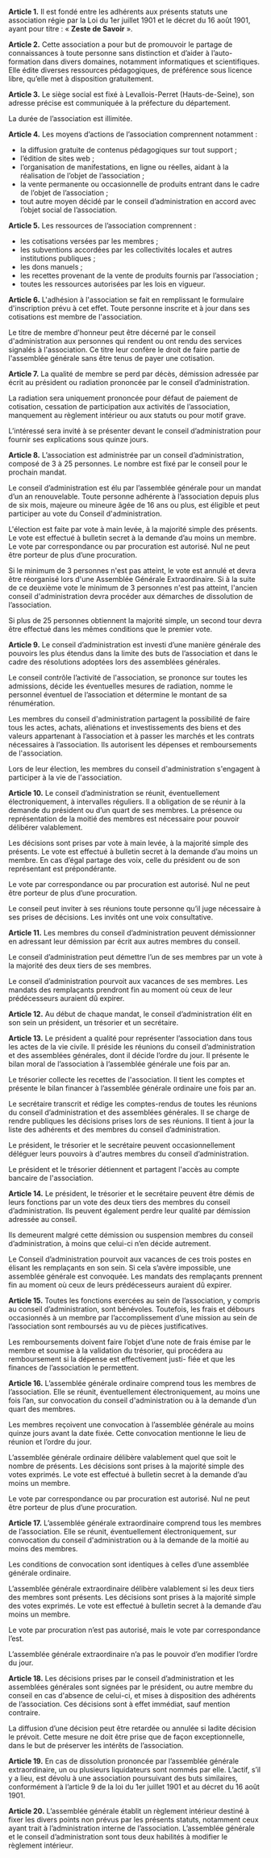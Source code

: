 **Article 1.** Il est fondé entre les adhérents aux présents statuts une
association régie par la Loi du 1er juillet 1901 et le décret du 16 août 1901,
ayant pour titre : « **Zeste de Savoir** ».

**Article 2.** Cette association a pour but de promouvoir le partage de
connaissances à toute personne sans distinction et d’aider à l’auto-formation dans divers domaines, notamment
informatiques et scientifiques. Elle édite diverses ressources pédagogiques,
de préférence sous licence libre, qu’elle met à disposition gratuitement.

**Article 3.** Le siège social est fixé à Levallois-Perret (Hauts-de-Seine),
son adresse précise est communiquée à la préfecture du département.

La durée de l’association est illimitée.

**Article 4.** Les moyens d’actions de l’association comprennent notamment :

- la diffusion gratuite de contenus pédagogiques sur tout support ;
- l’édition de sites web ;
- l’organisation de manifestations, en ligne ou réelles, aidant à la réalisation
de l’objet de l’association ;
- la vente permanente ou occasionnelle de produits entrant dans le cadre de
l’objet de l’association ;
- tout autre moyen décidé par le conseil d’administration en accord avec l’objet
social de l’association.

**Article 5.** Les ressources de l’association comprennent :

- les cotisations versées par les membres ;
- les subventions accordées par les collectivités locales et autres institutions
publiques ;
- les dons manuels ;
- les recettes provenant de la vente de produits fournis par l’association ;
- toutes les ressources autorisées par les lois en vigueur.

**Article 6.** L'adhésion à l'association se fait en remplissant le formulaire
d'inscription prévu à cet effet. Toute personne inscrite et à jour dans ses
cotisations est membre de l'association.

Le titre de membre d'honneur peut être décerné par le conseil d'administration
aux personnes qui rendent ou ont rendu des services signalés à l'association. Ce
titre leur confère le droit de faire partie de l'assemblée générale sans être
tenus de payer une cotisation.

**Article 7.** La qualité de membre se perd par décès, démission adressée par
écrit au président ou radiation prononcée par le conseil d’administration.

La radiation sera uniquement prononcée pour défaut de paiement de cotisation,
cessation de participation aux activités de l’association, manquement au
règlement intérieur ou aux statuts ou pour motif grave.

L’intéressé sera invité à se présenter devant le conseil d’administration pour
fournir ses explications sous quinze jours.

**Article 8.** L’association est administrée par un conseil d’administration,
composé de 3 à 25 personnes. Le nombre est fixé par le conseil pour le prochain
mandat.

Le conseil d’administration est élu par l’assemblée générale pour un mandat d’un
an renouvelable. Toute personne adhérente à l’association depuis plus de six
mois, majeure ou mineure âgée de 16 ans ou plus, est éligible et peut participer
au vote du Conseil d'administration.

L'élection est faite par vote à main levée, à la majorité simple des présents.
Le vote est effectué à bulletin secret à la demande d’au moins un membre. Le
vote par correspondance ou par procuration est autorisé. Nul ne peut être
porteur de plus d’une procuration.

Si le minimum de 3 personnes n'est pas atteint, le vote est annulé et devra être
réorganisé lors d'une Assemblée Générale Extraordinaire. Si à la suite de ce
deuxième vote le minimum de 3 personnes n'est pas atteint, l'ancien conseil
d'administration devra procéder aux démarches de dissolution de l’association.

Si plus de 25 personnes obtiennent la majorité simple, un second tour devra être
effectué dans les mêmes conditions que le premier vote.

**Article 9.** Le conseil d’administration est investi d’une manière générale
des pouvoirs les plus étendus dans la limite des buts de l’association et dans
le cadre des résolutions adoptées lors des assemblées générales.

Le conseil contrôle l’activité de l'association, se prononce sur toutes les admissions,
décide les éventuelles mesures de radiation, nomme le personnel éventuel de
l’association et détermine le montant de sa rénumération.

Les membres du conseil d'administration partagent la possibilité de faire tous les
actes, achats, aliénations et investissements des biens et des valeurs appartenant
à l’association et à passer les marchés et les contrats nécessaires à l’association.
Ils autorisent les dépenses et remboursements de l'association.

Lors de leur élection, les membres du conseil d'administration s'engagent à participer
à la vie de l'association.

**Article 10.** Le conseil d’administration se réunit, éventuellement
électroniquement, à intervalles réguliers. Il a obligation de se réunir à la
demande du président ou d’un quart de ses membres. La présence ou représentation
de la moitié des membres est nécessaire pour pouvoir délibérer valablement.

Les décisions sont prises par vote à main levée, à la majorité simple des
présents. Le vote est effectué à bulletin secret à la demande d’au moins un
membre. En cas d’égal partage des voix, celle du président ou de son
représentant est prépondérante.

Le vote par correspondance ou par procuration est autorisé. Nul ne peut être
porteur de plus d’une procuration.

Le conseil peut inviter à ses réunions toute personne qu’il juge nécessaire à
ses prises de décisions. Les invités ont une voix consultative.

**Article 11.** Les membres du conseil d’administration peuvent démissionner en
adressant leur démission par écrit aux autres membres du conseil.

Le conseil d’administration peut démettre l’un de ses membres par un vote à la
majorité des deux tiers de ses membres.

Le conseil d’administration pourvoit aux vacances de ses membres. Les mandats
des remplaçants prendront fin au moment où ceux de leur prédécesseurs auraient
dû expirer.

**Article 12.** Au début de chaque mandat, le conseil d’administration élit en
son sein un président, un trésorier et un secrétaire.

**Article 13.** Le président a qualité pour représenter l’association dans tous
les actes de la vie civile. Il préside les réunions du conseil d’administration
et des assemblées générales, dont il décide l’ordre du jour. Il présente le
bilan moral de l’association à l’assemblée générale une fois par an.

Le trésorier collecte les recettes de l'association. Il tient les comptes et présente
le bilan financer à l’assemblée générale ordinaire une fois par an.

Le secrétaire transcrit et rédige les comptes-rendus de toutes les réunions du
conseil d’administration et des assemblées générales. Il se charge de rendre
publiques les décisions prises lors de ses réunions. Il tient à jour la liste
des adhérents et des membres du conseil d’administration.

Le président, le trésorier et le secrétaire peuvent occasionnellement déléguer
leurs pouvoirs à d'autres membres du conseil d’administration.

Le président et le trésorier détiennent et partagent l'accès au compte bancaire
de l'association.

**Article 14.** Le président, le trésorier et le secrétaire peuvent être démis
de leurs fonctions par un vote des deux tiers des membres du conseil d’administration.
Ils peuvent également perdre leur qualité par démission adressée au conseil.

Ils demeurent malgré cette démission ou suspension membres du conseil
d’administration, à moins que celui-ci n’en décide autrement.

Le Conseil d’administration pourvoit aux vacances de ces trois postes en
élisant les remplaçants en son sein. Si cela s’avère impossible, une assemblée
générale est convoquée. Les mandats des remplaçants prennent fin au moment où
ceux de leurs prédécesseurs auraient dû expirer.

**Article 15.** Toutes les fonctions exercées au sein de l’association, y
compris au conseil d’administration, sont bénévoles. Toutefois, les frais et
débours occasionnés à un membre par l’accomplissement d’une mission au sein de
l’association sont remboursés au vu de pièces justificatives.

Les remboursements doivent faire l’objet d’une note de frais émise par le membre
et soumise à la validation du trésorier, qui procédera au remboursement si la
dépense est effectivement justi- fiée et que les finances de l’association le
permettent.

**Article 16.** L’assemblée générale ordinaire comprend tous les membres de
l’association. Elle se réunit, éventuellement électroniquement, au moins une
fois l’an, sur convocation du conseil d'administration ou à la demande d’un quart
des membres.

Les membres reçoivent une convocation à l’assemblée générale au moins quinze
jours avant la date fixée. Cette convocation mentionne le lieu de réunion et
l’ordre du jour.

L’assemblée générale ordinaire délibère valablement quel que soit le nombre de
présents. Les décisions sont prises à la majorité simple des votes exprimés.
Le vote est effectué à bulletin secret à la demande d’au moins un membre.

Le vote par correspondance ou par procuration est autorisé. Nul ne peut être
porteur de plus d’une procuration.

**Article 17.** L’assemblée générale extraordinaire comprend tous les membres de
l’association. Elle se réunit, éventuellement électroniquement, sur convocation
du conseil d'administration ou à la demande de la moitié au moins des membres.

Les conditions de convocation sont identiques à celles d’une assemblée générale
ordinaire.

L’assemblée générale extraordinaire délibère valablement si les deux tiers des
membres sont présents. Les décisions sont prises à la majorité simple des votes
exprimés. Le vote est effectué à bulletin secret à la demande d’au moins un
membre.

Le vote par procuration n’est pas autorisé, mais le vote par correspondance
l’est.

L’assemblée générale extraordinaire n’a pas le pouvoir d’en modifier l’ordre du
jour.

**Article 18.** Les décisions prises par le conseil d’administration et les
assemblées générales sont signées par le président, ou autre membre du conseil
en cas d'absence de celui-ci, et mises à disposition des adhérents de
l’association. Ces décisions sont à effet immédiat, sauf mention contraire.

La diffusion d’une décision peut être retardée ou annulée si ladite décision le
prévoit. Cette mesure ne doit être prise que de façon exceptionnelle, dans le
but de préserver les intérêts de l’association.

**Article 19.** En cas de dissolution prononcée par l’assemblée générale
extraordinaire, un ou plusieurs liquidateurs sont nommés par elle. L’actif, s’il
y a lieu, est dévolu à une association poursuivant des buts similaires,
conformément à l’article 9 de la loi du 1er juillet 1901 et au décret du 16 août
1901.

**Article 20.** L’assemblée générale établit un règlement intérieur destiné à
fixer les divers points non prévus par les présents statuts, notamment ceux
ayant trait à l’administration interne de l’association. L’assemblée générale
et le conseil d’administration sont tous deux habilités à modifier le règlement
intérieur.
